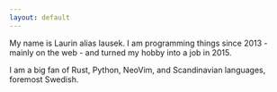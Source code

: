 ```yaml
---
layout: default
---
```


My name is Laurin alias lausek. I am programming things since 2013 - mainly on the web - and turned my hobby into a job in 2015.

I am a big fan of Rust, Python, NeoVim, and Scandinavian languages, foremost Swedish.
